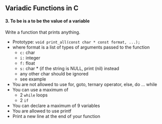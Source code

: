 ## Variadic Functions in C





#### 3. To be is a to be the value of a variable

Write a function that prints anything.

-	Prototype: `void print_all(const char * const format, ...);`
-	where format is a list of types of arguments passed to the function
	-	`c:` char
	-	`i:` integer
	-	`f:` float
	-	`s:` char * (if the string is NULL, print (nil) instead
	- 	any other char should be ignored
	-	see example
-	You are not allowed to use for, goto, ternary operator, else, do ... while
-	You can use a maximum of
	-	2 `while` loops
	-	2 `if`
-	You can declare a maximum of 9 variables
-	You are allowed to use printf
-	Print a new line at the end of your function

